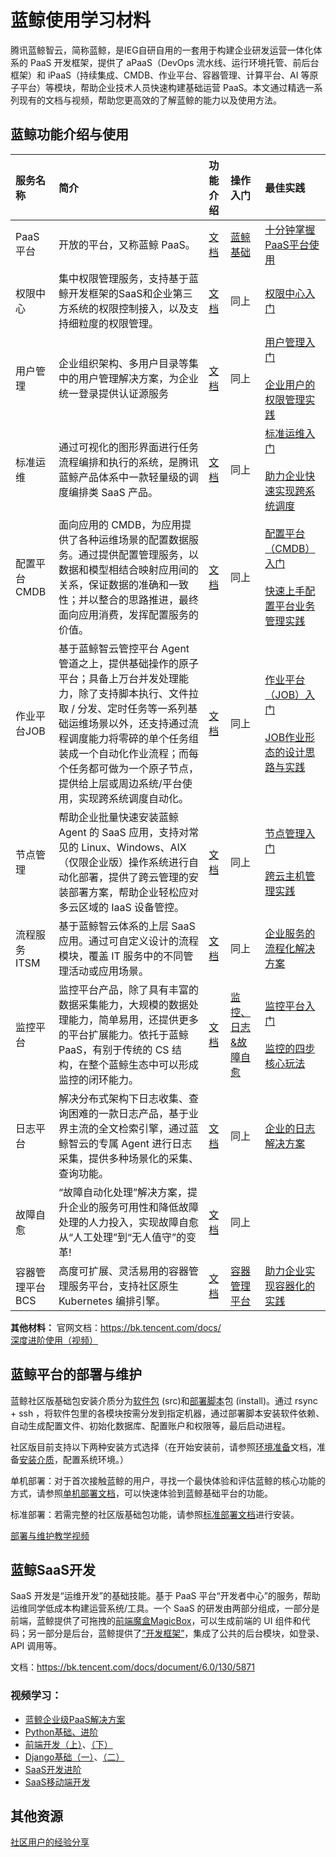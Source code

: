 # **蓝鲸使用学习材料**

腾讯蓝鲸智云，简称蓝鲸，是IEG自研自用的一套用于构建企业研发运营一体化体系的 PaaS 开发框架，提供了 aPaaS（DevOps 流水线、运行环境托管、前后台框架）和 iPaaS（持续集成、CMDB、作业平台、容器管理、计算平台、AI 等原子平台）等模块，帮助企业技术人员快速构建基础运营 PaaS。本文通过精选一系列现有的文档与视频，帮助您更高效的了解蓝鲸的能力以及使用方法。

## **蓝鲸功能介绍与使用**

|服务名称|简介|功能介绍|操作入门|最佳实践|
|:-|:-|:-|:-|:-|
|PaaS平台|开放的平台，又称蓝鲸 PaaS。|[文档](https://bk.tencent.com/docs/document/6.0/148/6675?r=1)|[蓝鲸基础](https://bk.tencent.com/docs/document/6.0/142/8600)|[十分钟掌握PaaS平台使用](https://bk.tencent.com/s-mart/video?id=3-4-6)|
|权限中心|集中权限管理服务，支持基于蓝鲸开发框架的SaaS和企业第三方系统的权限控制接入，以及支持细粒度的权限管理。|[文档](https://bk.tencent.com/docs/document/6.0/131/7337)|同上|[权限中心入门](https://bk.tencent.com/s-mart/video?id=3-4-11)|
|用户管理|企业组织架构、多用户目录等集中的用户管理解决方案，为企业统一登录提供认证源服务|[文档](https://bk.tencent.com/docs/document/6.0/146/7330)|同上|[用户管理入门](https://bk.tencent.com/s-mart/video?id=3-4-10)<br/><br>[企业用户的权限管理实践](https://ke.qq.com/webcourse/index.html#cid=3101748&term_id=103224098&taid=10600778153546804&type=1024&vid=5285890812656571159)|
|标准运维|通过可视化的图形界面进行任务流程编排和执行的系统，是腾讯蓝鲸产品体系中一款轻量级的调度编排类 SaaS 产品。|[文档](https://bk.tencent.com/docs/document/6.0/140/6256)|同上|[标准运维入门](https://bk.tencent.com/s-mart/video?id=3-4-12)<br/><br>[助力企业快速实现跨系统调度](https://ke.qq.com/webcourse/index.html#cid=3101748&term_id=103224098&taid=10600778153546804&type=1024&vid=5285890812656571159)|
|配置平台CMDB|面向应用的 CMDB，为应用提供了各种运维场景的配置数据服务。通过提供配置管理服务，以数据和模型相结合映射应用间的关系，保证数据的准确和一致性；并以整合的思路推进，最终面向应用消费，发挥配置服务的价值。|[文档](https://bk.tencent.com/docs/document/6.0/152/6962)|同上|[配置平台（CMDB）入门](https://bk.tencent.com/s-mart/video?id=3-4-7)<br/><br>[快速上手配置平台业务管理实践](https://ke.qq.com/webcourse/index.html#cid=3101748&term_id=103224098&taid=10476971426272308&type=1024&vid=5285890811384581657)|
|作业平台JOB|基于蓝鲸智云管控平台 Agent 管道之上，提供基础操作的原子平台；具备上万台并发处理能力，除了支持脚本执行、文件拉取 / 分发、定时任务等一系列基础运维场景以外，还支持通过流程调度能力将零碎的单个任务组装成一个自动化作业流程；而每个任务都可做为一个原子节点，提供给上层或周边系统/平台使用，实现跨系统调度自动化。|[文档](https://bk.tencent.com/docs/document/6.0/125/5748)|同上|[作业平台（JOB）入门](https://bk.tencent.com/s-mart/video?id=3-4-9)<br/><br>[JOB作业形态的设计思路与实践](https://ke.qq.com/webcourse/index.html#cid=3101748&term_id=103224098&taid=10503149251941428&type=1024&vid=5285890811648452257)|
|节点管理|帮助企业批量快速安装蓝鲸 Agent 的 SaaS 应用，支持对常见的 Linux、Windows、AIX （仅限企业版）操作系统进行自动化部署，提供了跨云管理的安装部署方案，帮助企业轻松应对多云区域的 IaaS 设备管控。|[文档](https://bk.tencent.com/docs/document/6.0/157/7017)|同上|[节点管理入门](https://bk.tencent.com/s-mart/video?id=3-4-8)<br><br>[跨云主机管理实践](https://ke.qq.com/webcourse/index.html#cid=3101748&term_id=103224098&taid=10488408924181556&type=1024&vid=5285890811485540879)|
|流程服务ITSM|基于蓝鲸智云体系的上层 SaaS 应用。通过可自定义设计的流程模块，覆盖 IT 服务中的不同管理活动或应用场景。|[文档](https://bk.tencent.com/docs/document/6.0/145/6623)|同上|[企业服务的流程化解决方案](https://ke.qq.com/webcourse/index.html#cid=3101748&term_id=103224098&taid=10611073190155316&type=1024&vid=5285890812747520862)|
|监控平台|监控平台产品，除了具有丰富的数据采集能力，大规模的数据处理能力，简单易用，还提供更多的平台扩展能力。依托于蓝鲸 PaaS，有别于传统的 CS 结构，在整个蓝鲸生态中可以形成监控的闭环能力。|[文档](https://bk.tencent.com/docs/document/6.0/134/6143)|[监控、日志&故障自愈](https://bk.tencent.com/docs/document/6.0/142/8599)|[监控平台入门](https://bk.tencent.com/s-mart/video?id=3-4-13)<br/><br>[监控的四步核心玩法](https://ke.qq.com/webcourse/index.html#cid=3101748&term_id=103224098&taid=10532075856679988&type=1024&vid=5285890812038449507)|
|日志平台|解决分布式架构下日志收集、查询困难的一款日志产品，基于业界主流的全文检索引擎，通过蓝鲸智云的专属 Agent 进行日志采集，提供多种场景化的采集、查询功能。|[文档](https://bk.tencent.com/docs/document/6.0/126/7310)|同上|[企业的日志解决方案](https://ke.qq.com/webcourse/index.html#cid=3101748&term_id=103224098&taid=10573689794810932&type=1024&vid=5285890812342691699)|
|故障自愈|“故障自动化处理”解决方案，提升企业的服务可用性和降低故障处理的人力投入，实现故障自愈从“人工处理”到“无人值守”的变革!|[文档](https://bk.tencent.com/docs/document/6.0/133/7369)|同上||
|容器管理平台BCS|高度可扩展、灵活易用的容器管理服务平台，支持社区原生 Kubernetes 编排引擎。|[文档](https://bk.tencent.com/docs/document/6.0/144/6523?r=1)|[容器管理平台](https://bk.tencent.com/docs/document/6.0/142/6568)|[助力企业实现容器化的实践](https://ke.qq.com/webcourse/index.html#cid=3101748&term_id=103224098&taid=10650552529540148&type=1024&vid=5285890812975359660)|

**其他材料：**
官网文档：https://bk.tencent.com/docs/   <br>
[深度进阶使用（视频）](https://bk.tencent.com/s-mart/video?id=3-15)

## **蓝鲸平台的部署与维护**
蓝鲸社区版基础包安装介质分为[软件包](https://bk.tencent.com/docs/document/6.0/127/7552) (src)和[部署脚本](https://bk.tencent.com/docs/document/6.0/127/7555)包 (install)。通过 rsync + ssh ，将软件包里的各模块按需分发到指定机器，通过部署脚本安装软件依赖、自动生成配置文件、初始化数据库、配置账户和权限等，最后启动进程。

社区版目前支持以下两种安装方式选择（在开始安装前，请参照[环境准备](https://bk.tencent.com/docs/document/6.0/127/7543)文档，准备[安装介质](https://bk.tencent.com/docs/document/6.0/127/7550)，配置系统环境。）

单机部署：对于首次接触蓝鲸的用户，寻找一个最快体验和评估蓝鲸的核心功能的方式，请参照[单机部署文档](https://bk.tencent.com/docs/document/6.0/127/7551?r=1)，可以快速体验到蓝鲸基础平台的功能。

标准部署：若需完整的社区版基础包功能，请参照[标准部署文档](https://bk.tencent.com/docs/document/6.0/127/7549?r=1)进行安装。

[部署与维护教学视频](https://ke.qq.com/webcourse/index.html#cid=3101748&term_id=103224098&taid=10658953485571124&type=1024&vid=5285890813070525717)

## **蓝鲸SaaS开发**
SaaS 开发是“运维开发”的基础技能。基于 PaaS 平台“开发者中心”的服务，帮助运维同学低成本构建运营系统/工具。一个 SaaS 的研发由两部分组成，一部分是前端，蓝鲸提供了可拖拽的[前端魔盒MagicBox](https://magicbox.bk.tencent.com/)，可以生成前端的 UI 组件和代码；另一部分是后台，蓝鲸提供了[“开发框架”](https://bk.tencent.com/docs/document/6.0/130/5949?r=1)，集成了公共的后台模块，如登录、API 调用等。

文档：https://bk.tencent.com/docs/document/6.0/130/5871

### **视频学习：**
- [蓝鲸企业级PaaS解决方案](https://ke.qq.com/course/3030664?taid=10315536490446472)
- [Python基础、进阶](https://ke.qq.com/course/3030664?taid=10365405355720328)
- [前端开发（上）](https://ke.qq.com/course/3030664?taid=10406753005878920)、[（下）](https://ke.qq.com/course/3030664?taid=10406757300846216)
- [Django基础（一）](https://ke.qq.com/course/3030664?taid=10441460636597896)、[（二）](https://ke.qq.com/course/3030664?taid=10471383673749128)
- [SaaS开发进阶](https://ke.qq.com/course/3030664?taid=10497338161118856)
- [SaaS移动端开发](https://ke.qq.com/course/3030664?taid=10538294969253512)

## **其他资源**
[社区用户的经验分享](https://bk.tencent.com/s-mart/community/question/5067?type=article)